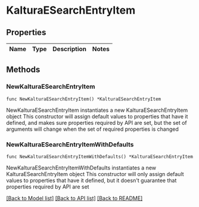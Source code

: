 # KalturaESearchEntryItem

## Properties

Name | Type | Description | Notes
------------ | ------------- | ------------- | -------------

## Methods

### NewKalturaESearchEntryItem

`func NewKalturaESearchEntryItem() *KalturaESearchEntryItem`

NewKalturaESearchEntryItem instantiates a new KalturaESearchEntryItem object
This constructor will assign default values to properties that have it defined,
and makes sure properties required by API are set, but the set of arguments
will change when the set of required properties is changed

### NewKalturaESearchEntryItemWithDefaults

`func NewKalturaESearchEntryItemWithDefaults() *KalturaESearchEntryItem`

NewKalturaESearchEntryItemWithDefaults instantiates a new KalturaESearchEntryItem object
This constructor will only assign default values to properties that have it defined,
but it doesn't guarantee that properties required by API are set


[[Back to Model list]](../README.md#documentation-for-models) [[Back to API list]](../README.md#documentation-for-api-endpoints) [[Back to README]](../README.md)


